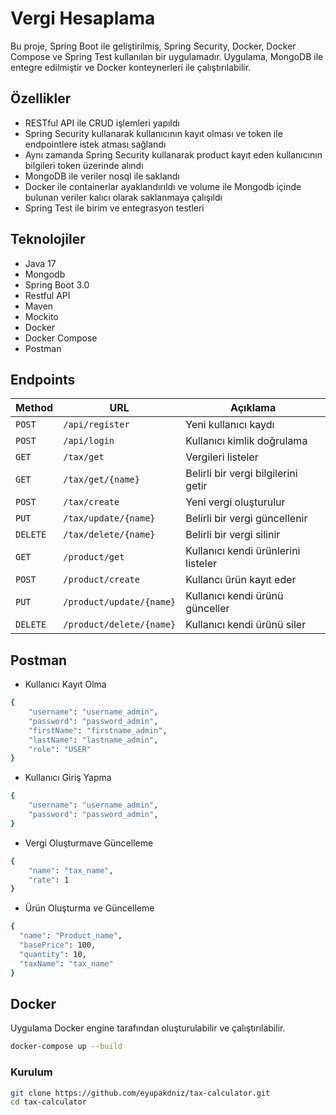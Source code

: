 # Vergi Hesaplama

Bu proje, Spring Boot ile geliştirilmiş, Spring Security, Docker, Docker Compose ve Spring Test kullanılan bir uygulamadır. Uygulama, MongoDB ile entegre edilmiştir ve Docker konteynerleri ile çalıştırılabilir.

## Özellikler

- RESTful API ile CRUD işlemleri yapıldı
- Spring Security kullanarak kullanıcının kayıt olması ve token ile endpointlere istek atması sağlandı 
- Aynı zamanda Spring Security kullanarak product kayıt eden kullanıcının bilgileri token üzerinde alındı 
- MongoDB ile veriler nosql ile saklandı 
- Docker ile containerlar ayaklandırıldı ve volume ile Mongodb içinde bulunan veriler kalıcı olarak saklanmaya çalışıldı
- Spring Test ile birim ve entegrasyon testleri

## Teknolojiler

- Java 17
- Mongodb
- Spring Boot 3.0
- Restful API
- Maven
- Mockito
- Docker
- Docker Compose
- Postman


## Endpoints

| Method       | URL             | Açıklama               |
|--------------|-----------------|------------------------|
| `POST`       | `/api/register` | Yeni kullanıcı kaydı   |
| `POST`       | `/api/login`    | Kullanıcı kimlik doğrulama |
| `GET`        | `/tax/get`      | Vergileri listeler       |
| `GET`       | `/tax/get/{name}`   | Belirli bir vergi bilgilerini getir |
| `POST`        | `/tax/create`     | Yeni vergi oluşturulur |
| `PUT`     | `/tax/update/{name}` | Belirli bir vergi güncellenir |
| `DELETE`  | `/tax/delete/{name}` | Belirli bir vergi silinir |
| `GET`     | `/product/get` | Kullanıcı kendi ürünlerini listeler |
| `POST`     | `/product/create` | Kullancı ürün kayıt eder |
| `PUT`     | `/product/update/{name}` | Kullanıcı kendi ürünü günceller|
| `DELETE`  | `/product/delete/{name}` | Kullanıcı kendi ürünü siler|


## Postman
- Kullanıcı Kayıt Olma
```sh
{   
    "username": "username_admin",
    "password": "password_admin", 
    "firstName": "firstname_admin",
    "lastName": "lastname_admin",
    "role": "USER"
}
```

- Kullanıcı Giriş Yapma
```sh
{   
    "username": "username_admin",
    "password": "password_admin", 
}
```

- Vergi Oluşturmave Güncelleme
```sh
{
    "name": "tax_name",
    "rate": 1
}
```

- Ürün Oluşturma ve Güncelleme
```sh
{
  "name": "Product_name",
  "basePrice": 100,
  "quantity": 10,
  "taxName": "tax_name"
}
```

## Docker
Uygulama Docker engine tarafından oluşturulabilir ve çalıştırılabilir. 
```sh
docker-compose up --build
```

### Kurulum
```sh
git clone https://github.com/eyupakdniz/tax-calculator.git
cd tax-calculator
```
